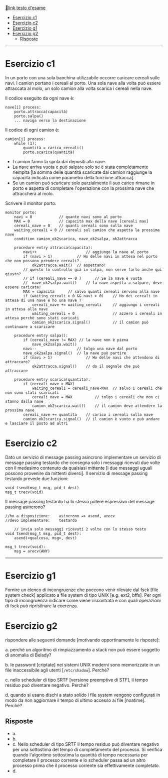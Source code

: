 [🔗link testo d'esame](https://csunibo.github.io/sistemi-operativi/prove/scritto/scritto-2022-07-20-testo.pdf)

- [Esercizio c1](#esercizio-c1)
- [Esercizio c2](#esercizio-c2)
- [Esercizio g1](#esercizio-g1)
- [Esercizio g2](#esercizio-g2)
	- [Risposte](#risposte)
---
# Esercizio c1
In un porto con una sola banchina utilizzabile occorre caricare cereali sulle navi. I camion portano i cereali al porto. Una sola nave alla volta può essere attraccata al molo, un solo camion alla volta scarica i cereali nella nave.

Il codice eseguito da ogni nave è:

	nave[i] process:
		porto.attracca(capacità)
		porto.salpa()
		... naviga verso la destinazione

Il codice di ogni camion è:

	camion[j] process:
		while (1):
			quantità = carica_cereali()
			porto.scarica(quantità)

- I camion fanno la spola dai depositi alla nave.
- La nave arriva vuota e può salpare solo se è stata completamente riempita [la somma delle quantità scaricate dai camion raggiunge la capacità indicata come parametro della funzione attracca].
- Se un camion può scaricare solo parzialmente il suo carico rimane in porto e aspetta di completare l'operazione con la prossima nave che attraccherà al molo.

Scrivere il monitor porto.

```pseudocode
monitor porto:
	navi = 0			// quante navi sono al porto
	MAX = 0				// capacità max della nave [cereali max]
	cereali_nave = 0	// quanti cereali sono sulla nave
	waiting_cereali = 0 // cereali sul camion che aspetta la prossima nave
	condition camion_ok2scarica, nave_ok2salpa, ok2attracca

	procedure entry attracca(capacita): 
		navi++						// aggiungo la nave al porto
		if (navi > 1)			// Ho delle navi in attesa nel porto che non possono prendere cereali?
			ok2attracca.wait()	// aspettano!
		// questo lo controllo già in salpa, non serve farlo anche qui giusto?
		// if (cereali_nave == 0 )		// Se la nave è vuota
		// 	nave_ok2salpa.wait()	// la nave aspetta a salpare, deve essere caricata!		
		MAX = capacita		// salvo quanti cereali servono alla nave
		if (waiting_cereali > 0 && navi > 0) 	// Ho dei cereali in attesa di una nave e ho una nave ?
			cereali_nave += waiting_cereali 	// aggiungo i cereali in attesa alla nave
			waiting_cereali = 0 				// azzero i cereali in attesa perchè sono stati caricati
			camion_ok2scarica.signal()    		// il camion può continuare a scaricare

	procedure entry salpa(): 		
		if (cereali_nave != MAX) // la nave non è piena
			nave_ok2salpa.wait()			
		navi--  				// tolgo una nave dal porto
		nave_ok2salpa.signal() 	// la nave può partire
		if (navi > 1)				// Ho delle navi che attendono di attraccare?
			ok2attracca.signal() 	// do il segnale che può attraccare
		
	procedure entry scarica(quantita): 	
		if (cereali_nave > MAX)
			waiting_cereali = cereali_nave-MAX 	// salvo i cereali che non sono stati scaricati
			cereali_nave = MAX  		// tolgo i cereali che non ci stanno dalla nave
			camion_ok2scarica.wait() 	// il camion deve attendere la prossima nave
		cereali_nave += quantita 	// carico i cereali sulla nave
		camion_ok2scarica.signal() 	// il camion è vuoto e può andare e lasciare il posto ad altri
```

# Esercizio c2
Dato un servizio di message passing asincrono implementare un servizio di message passing testardo che consegna solo i messaggi ricevuti due volte con il medesimo contenuto da qualsiasi mittente [i due messaggi uguali possono provenire da mittenti diversi]. Il servizio di message passing testardo prevede due funzioni:

	void tsend(msg_t msg, pid_t dest)
	msg_t trecv(void)
Il message passing testardo ha lo stesso potere espressivo del message passing asincrono?

```pseudocode
//ho a disposizione:	asincrono => asend, arecv
//devo implementare:	testardo

	// invia solo messaggi ricevuti 2 volte con lo stesso testo
void tsend(msg_t msg, pid_t dest):
	asend(<qualcosa, msg>, dest)
	
msg_t trecv(void):
	msg = arecv(ANY)
```
---
# Esercizio g1
Fornire un elenco di incongruenze che poccono venir rilevate dal fsck [file system check] applicato a file system di tipo UNIX [e.g. ext2, bffs]. Per ogni tipo di incongruenza indicare come viene riscontrata e con quali operazioni di fsck può ripristinare la coerenza.

# Esercizio g2
rispondere alle seguenti domande [motivando opportinamente le risposte]:

a. perchè un algoritmo di rimpiazzamento a stack non può essere soggetto di anomalia di Belady?

b. le password [criptate] nei sistemi UNIX moderni sono memorizzate in un file inaccessibile agli utenti [`/etc/shadow`]. Perchè?

c. nello scheduler di tipo SRTF [versione preemptive di STF], il tempo residuo può diventare negativo. Perchè?

d. quando si usano dischi a stato solido i file system vengono configurati in modo da non aggiornare il tempo di ultimo accesso ai file [noatime]. Perchè?

## Risposte
- a. 
- b.
- c. Nello scheduler di tipo SRTF il tempo residuo può diventare negativo per una sottostima del tempo di completamento del processo. Si verifica quando l'algoritmo sottostima la quantità di tempo necessaria per completare il processo corrente e lo scheduler passa ad un altro processo prima che il processo corrente sia effettivamente completato.
- d. 

